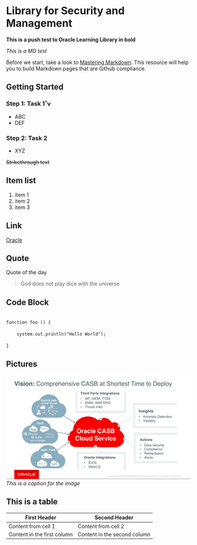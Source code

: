 # Library for Security and Management

**This is a push test to Oracle Learning Library in bold**

*This is a MD test*

Before we start, take a look to [Mastering Markdown](https://guides.github.com/features/mastering-markdown/). This resource will help you to build Markdown pages that are Github compliance.


## Getting Started

### **Step 1**: Task 1˚v

- ABC
- DEF

### **Step 2**: Task 2

- XYZ


~~Strikethrough text~~

## Item list
1. item 1
2. item 2
3. item 3

## Link 

[Oracle](https://www.oracle.com)

## Quote

Quote of the day
> God does not play dice with the universe

## Code Block

``` 

function foo () {

    system.out.println("Hello World");

}

```

## Pictures

![Imagen](./images/picture1.png)
*This is a caption for the image*

## This is a table 

First Header | Second Header
------------ | -------------
Content from cell 1 | Content from cell 2
Content in the first column | Content in the second column

